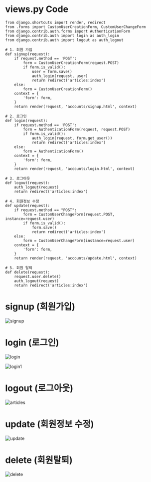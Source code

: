 # views.py Code
```
from django.shortcuts import render, redirect
from .forms import CustomUserCreationForm, CustomUserChangeForm
from django.contrib.auth.forms import AuthenticationForm
from django.contrib.auth import login as auth_login
from django.contrib.auth import logout as auth_logout

# 1. 회원 가입
def signup(request):
    if request.method == 'POST':
        form = CustomUserCreationForm(request.POST)
        if form.is_valid():
            user = form.save()
            auth_login(request, user)
            return redirect('articles:index')
    else:
        form = CustomUserCreationForm()
    context = {
        'form': form,
    }
    return render(request, 'accounts/signup.html', context)

# 2. 로그인
def login(request):
    if request.method == 'POST':
        form = AuthenticationForm(request, request.POST)
        if form.is_valid():
            auth_login(request, form.get_user())
            return redirect('articles:index')
    else:
        form = AuthenticationForm()
    context = {
        'form': form,
    }
    return render(request, 'accounts/login.html', context)

# 3. 로그아웃
def logout(request):
    auth_logout(request)
    return redirect('articles:index')

# 4. 회원정보 수정
def update(request):
    if request.method == "POST":
        form = CustomUserChangeForm(request.POST, instance=request.user)
        if form.is_valid():
            form.save()
            return redirect('articles:index')
    else:
        form = CustomUserChangeForm(instance=request.user)
    context = {
        'form': form,
    }
    return render(request, 'accounts/update.html', context)

# 5. 회원 탈퇴
def delete(request):
    request.user.delete()
    auth_logout(request)
    return redirect('articles:index')
```

# signup (회원가입)

![signup](https://user-images.githubusercontent.com/104968672/189304236-a2ddc04a-1783-4946-b782-533433ecda5a.png)

# login (로그인)

![login](https://user-images.githubusercontent.com/104968672/189304800-1a4bca96-f673-4c72-9d83-59bf224219b8.png)

![login1](https://user-images.githubusercontent.com/104968672/189305669-3e09cce4-f631-49b8-b0e5-deb1289a63ed.png)

# logout (로그아웃)

![articles](https://user-images.githubusercontent.com/104968672/189304078-02bf2b55-c68f-437d-a0ac-583f85b86dc7.png)

# update (회원정보 수정)

![update](https://user-images.githubusercontent.com/104968672/189305789-dd36c41c-9867-44c8-b6eb-940bed6372e1.png)

# delete (회원탈퇴)

![delete](https://user-images.githubusercontent.com/104968672/189306116-89d4357c-fe70-43ed-80db-f1092f837df2.png)